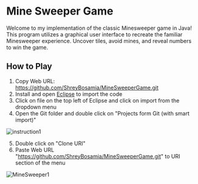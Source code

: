 # Mine Sweeper Game
Welcome to my implementation of the classic Minesweeper game in Java! This program utilizes a graphical user interface to recreate the familiar Minesweeper experience. Uncover tiles, avoid mines, and reveal numbers to win the game.


## How to Play
1) Copy Web URL:
https://github.com/ShreyBosamia/MineSweeperGame.git
2) Install and open <a href="https://www.eclipse.org/downloads/packages/installer">Eclipse</a> to import the code
3) Click on file on the top left of Eclipse and click on import from the dropdown menu
4) Open the Git folder and double click on "Projects form Git (with smart import)"

![instruction1](https://github.com/ShreyBosamia/MineSweeperGame/assets/78290845/1dc752b3-81a4-4edc-9923-8271642dda3c)

5) Double click on "Clone URI"
6) Paste Web URL "https://github.com/ShreyBosamia/MineSweeperGame.git" to URI section of the menu



![MineSweeper1](https://github.com/ShreyBosamia/MineSweeperGame/assets/78290845/fefe3017-446b-40ae-a077-f0fcd9b76686)
